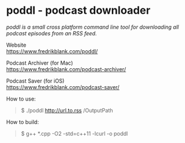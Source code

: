 # poddl - podcast downloader
*poddl is a small cross platform command line tool for downloading all podcast episodes from an RSS feed.*

Website  
https://www.fredrikblank.com/poddl/

Podcast Archiver (for Mac)  
https://www.fredrikblank.com/podcast-archiver/

Podcast Saver (for iOS)  
https://www.fredrikblank.com/podcast-saver/



How to use:  
> $ ./poddl http://url.to.rss /OutputPath

How to build:
> $ g++ *.cpp -O2 -std=c++11 -lcurl -o poddl